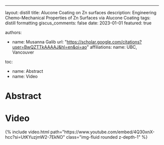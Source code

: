 ---
layout: distill
title: Alucone Coating on Zn surfaces
description: Engineering Chemo-Mechanical Properties of Zn Surfaces via Alucone Coating
tags: distill formatting
giscus_comments: false
date: 2023-01-01
featured: true

authors:
  - name: Musanna Galib
    url: "https://scholar.google.com/citations?user=BwQZTTkAAAAJ&hl=en&oi=ao"
    affiliations:
      name: UBC, Vancouver

toc:
  - name: Abstract
  - name: Video

  # Abstract

  # Video
<div class="row mt-3">
    <div class="col-sm mt-3 mt-md-0">
        {% include video.html path="https://www.youtube.com/embed/4Q30xnX-hcc?si=UtKYuzjmW2-7EkNO" class="img-fluid rounded z-depth-1" %}
    </div>
</div>
